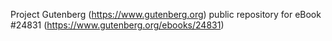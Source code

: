 Project Gutenberg (https://www.gutenberg.org) public repository for eBook #24831 (https://www.gutenberg.org/ebooks/24831)
